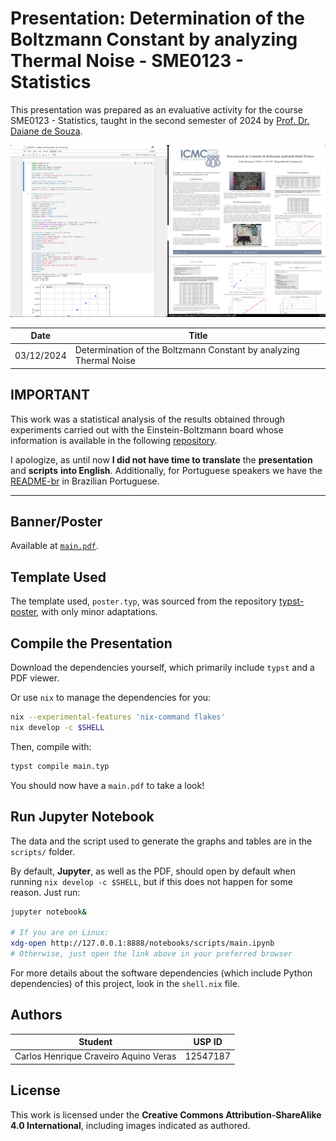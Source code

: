 # Presentation: Determination of the Boltzmann Constant by analyzing Thermal Noise - SME0123 - Statistics

This presentation was prepared as an evaluative activity for the course SME0123 - Statistics, taught in the second semester of 2024 by [Prof. Dr. Daiane de Souza](http://lattes.cnpq.br/0929922667210546).


![preview_banner](images/thumb.png)

|**Date**  |**Title**                                                           |
|----------|--------------------------------------------------------------------|
|03/12/2024| Determination of the Boltzmann Constant by analyzing Thermal Noise |

## IMPORTANT

This work was a statistical analysis of the results obtained through experiments carried out with the Einstein-Boltzmann board whose information is available in the following [repository](https://github.com/CarlosCraveiro/einstein-boltzmann).

I apologize, as until now **I did not have time to translate** the **presentation** and **scripts** **into English**. Additionally, for Portuguese speakers we have the [README-br](https://github.com/CarlosCraveiro/einstein-boltzmann-statistics/blob/main/README-br.md) in Brazilian Portuguese.

---------------------------------------------------------------------------------

## Banner/Poster
Available at [`main.pdf`](https://github.com/CarlosCraveiro/einstein-boltzmann-statistics/blob/main/main.pdf).

## Template Used

The template used, `poster.typ`, was sourced from the repository [typst-poster](https://github.com/pncnmnp/typst-poster/tree/master), with only minor adaptations.

## Compile the Presentation

Download the dependencies yourself, which primarily include `typst` and a PDF viewer.

Or use `nix` to manage the dependencies for you:
```bash
nix --experimental-features 'nix-command flakes'
nix develop -c $SHELL
```
Then, compile with:
```bash
typst compile main.typ
```
You should now have a `main.pdf` to take a look!

## Run Jupyter Notebook
The data and the script used to generate the graphs and tables are in the `scripts/` folder.

By default, **Jupyter**, as well as the PDF, should open by default when running `nix develop -c $SHELL`, but if this does not happen for some reason. Just run:
```bash
jupyter notebook&

# If you are on Linux:
xdg-open http://127.0.0.1:8888/notebooks/scripts/main.ipynb
# Otherwise, just open the link above in your preferred browser
```
For more details about the software dependencies (which include Python dependencies) of this project, look in the `shell.nix` file.

## Authors

| Student                               |  USP ID  |
|---------------------------------------|--------- |
| Carlos Henrique Craveiro Aquino Veras | 12547187 |

## License
This work is licensed under the **Creative Commons Attribution-ShareAlike 4.0 International**, including images indicated as authored.
